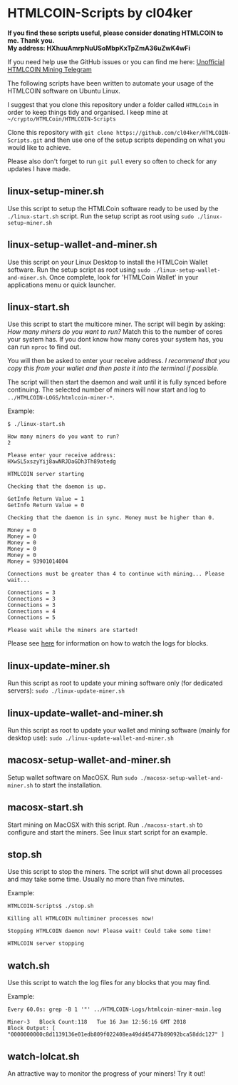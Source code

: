 # HTMLCOIN-Scripts by cl04ker

**If you find these scripts useful, please consider donating HTMLCOIN to me. Thank you.  
My address: HXhuuAmrpNuUSoMbpKxTpZmA36uZwK4wFi**

If you need help use the GitHub issues or you can find me here: [Unofficial HTMLCOIN Mining Telegram](https://t.me/joinchat/GE3Ziw0pCU5lFZvoACOJwg)

The following scripts have been written to automate your usage of the HTMLCOIN software on Ubuntu Linux.

I suggest that you clone this repository under a folder called ```HTMLCoin``` in order to keep things tidy and organised. I keep mine at ```~/crypto/HTMLCoin/HTMLCOIN-Scripts```

Clone this repository with ```git clone https://github.com/cl04ker/HTMLCOIN-Scripts.git``` and then use one of the setup scripts depending on what you would like to achieve.

Please also don't forget to run ```git pull``` every so often to check for any updates I have made.

## linux-setup-miner.sh
Use this script to setup the HTMLCoin software ready to be used by the ```./linux-start.sh``` script. Run the setup script as root using ```sudo ./linux-setup-miner.sh```

## linux-setup-wallet-and-miner.sh
Use this script on your Linux Desktop to install the HTMLCoin Wallet software. Run the setup script as root using ```sudo ./linux-setup-wallet-and-miner.sh```. Once complete, look for 'HTMLCoin Wallet' in your applications menu or quick launcher.

## linux-start.sh
Use this script to start the multicore miner. The script will begin by asking: *How many miners do you want to run?* Match this to the number of cores your system has. If you dont know how many cores your system has, you can run ```nproc``` to find out.

You will then be asked to enter your receive address. *I recommend that you copy this from your wallet and then paste it into the terminal if possible.*

The script will then start the daemon and wait until it is fully synced before continuing. The selected number of miners will now start and log to ```../HTMLCOIN-LOGS/htmlcoin-miner-*```.

Example:
~~~
$ ./linux-start.sh

How many miners do you want to run?
2

Please enter your receive address:
HXwSL5xszyYij8awNRJDaGDh3Th89atedg

HTMLCOIN server starting

Checking that the daemon is up.

GetInfo Return Value = 1
GetInfo Return Value = 0

Checking that the daemon is in sync. Money must be higher than 0.

Money = 0
Money = 0
Money = 0
Money = 0
Money = 0
Money = 93901014004

Connections must be greater than 4 to continue with mining... Please wait...

Connections = 3
Connections = 3
Connections = 3
Connections = 4
Connections = 5

Please wait while the miners are started!
~~~

Please see [here](#watch) for information on how to watch the logs for blocks.

## linux-update-miner.sh
Run this script as root to update your mining software only (for dedicated servers): ```sudo ./linux-update-miner.sh```

## linux-update-wallet-and-miner.sh
Run this script as root to update your wallet and mining software (mainly for desktop use): ```sudo ./linux-update-wallet-and-miner.sh```

## macosx-setup-wallet-and-miner.sh

Setup wallet software on MacOSX. Run ```sudo ./macosx-setup-wallet-and-miner.sh``` to start the installation.

## macosx-start.sh

Start mining on MacOSX with this script. Run ```./macosx-start.sh``` to configure and start the miners. See linux start script for an example.

## stop.sh

Use this script to stop the miners. The script will shut down all processes and may take some time. Usually no more than five minutes.

Example:
~~~
HTMLCOIN-Scripts$ ./stop.sh

Killing all HTMLCOIN multiminer processes now!

Stopping HTMLCOIN daemon now! Please wait! Could take some time!

HTMLCOIN server stopping
~~~

## watch.sh <a name="watch"></a>

Use this script to watch the log files for any blocks that you may find.

Example:
~~~
Every 60.0s: grep -B 1 '"' ../HTMLCOIN-Logs/htmlcoin-miner-main.log

Miner-3   Block Count:118   Tue 16 Jan 12:56:16 GMT 2018
Block Output: [   "0000000000c8d1139136e01edb809f022408ea49dd45477b89092bca58ddc127" ]
~~~

## watch-lolcat.sh

An attractive way to monitor the progress of your miners! Try it out!
